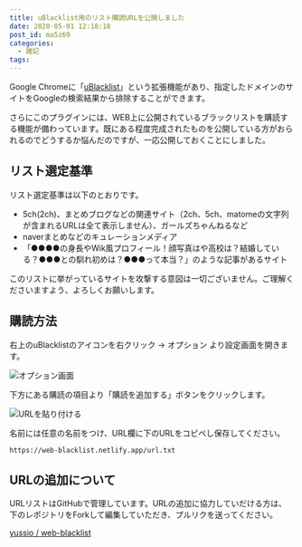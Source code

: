 ```yaml
---
title: uBlacklist用のリスト購読URLを公開しました
date: 2020-05-01 12:18:18
post_id: ma5z69
categories:
  - 雑記
tags:
---
```


Google Chromeに「[uBlacklist](https://chrome.google.com/webstore/detail/ublacklist/pncfbmialoiaghdehhbnbhkkgmjanfhe?hl=ja)」という拡張機能があり、指定したドメインのサイトをGoogleの検索結果から排除することができます。

さらにこのプラグインには、WEB上に公開されているブラックリストを購読する機能が備わっています。既にある程度完成されたものを公開している方がおられるのでどうするか悩んだのですが、一応公開しておくことにしました。


## リスト選定基準

リスト選定基準は以下のとおりです。

- 5ch(2ch)、まとめブログなどの関連サイト（2ch、5ch、matomeの文字列が含まれるURLは全て表示しません）、ガールズちゃんねるなど
- naverまとめなどのキュレーションメディア
- 「●●●●の身長やWik風プロフィール！顔写真はや高校は？結婚している？●●●との馴れ初めは？●●●って本当？」のような記事があるサイト

<div class="alert warning">このリストに挙がっているサイトを攻撃する意図は一切ございません。ご理解くださいますよう、よろしくお願いします。</div>


## 購読方法

右上のuBlacklistのアイコンを右クリック → オプション より設定画面を開きます。

![オプション画面](1.png)

下方にある購読の項目より「購読を追加する」ボタンをクリックします。

![URLを貼り付ける](2.png)

名前には任意の名前をつけ、URL欄に下のURLをコピペし保存してください。

```
https://web-blacklist.netlify.app/url.txt
```

## URLの追加について

URLリストはGitHubで管理しています。URLの追加に協力していだける方は、下のレポジトリをForkして編集していただき、プルリクを送ってください。

<a href="https://github.com/yussio/web-blacklist" class="card-link">yussio / web-blacklist</a>
